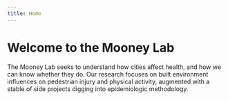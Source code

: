 ```yaml
---
title: Home
---
```


# Welcome to the Mooney Lab

The Mooney Lab seeks to understand how cities affect health, and how we can know whether they do. Our research focuses on built environment influences on pedestrian injury and physical activity, augmented with a stable of side projects digging into epidemiologic methodology.
